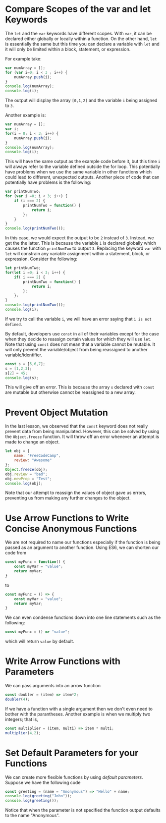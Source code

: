 # Compare Scopes of the var and let Keywords

The `let` and the `var` keywords have different scopes. With `var`, it can be declared either globally or locally within a function. On the other hand, `let` is essentially the same but this time you can declare a variable with `let` and it will only be limited within a block, statement, or expression.

For example take:
```js
var numArray = [];
for (var i=0; i < 3 ; i++) { 
    numArray.push(i);
}
console.log(numArray);
console.log(i);
```
The output will display the array `[0,1,2]` and the variable `i` being assigned to `3`.

Another example is:
````js
var numArray = [];
var i;
for(i = 0; i < 3; i++) { 
    numArray.push(i);
}
console.log(numArray);
console.log(i);
````
This will have the same output as the example code before it, but this time `i` will always refer to the variable defined outside the for loop. This potentially have problems when we use the same variable in other functions which could lead to different, unexpected outputs. Another piece of code that can potentially have problems is the following:

````js
var printNumTwo;
for (var i =0; i < 3; i++) {
    if (i === 2) {
        printNumTwo = function() { 
            return i;
        };
    }
}
console.log(printNumTwo());
````
In this case, we would expect the output to be `2` instead of `3`. Instead, we get the the latter. This is because the variable `i` is declared globally which causes the function `printNumTwo` to output `3`. Replacing the keyword `var` with `let` will constrain any variable assignment within a statement, block, or expression. Consider the following:


````js
let printNumTwo;
for(let i =0; i < 3; i++) {
    if( i === 2) { 
        printNumTwo = function() { 
            return i;
        };
    };
}
console.log(printNumTwo());
console.log(i);
````
If we try to call the variable `i`, we will have an error saying that `i is not defined`.

By default, developers use `const` in all of their variables except for the case when they decide to reassign certain values for which they will use `let`. Note that using `const` does not mean that a variable cannot be mutable. It will only prevent the variable/object from being reassigned to another variable/identifier.

````js
const s = [5,6,7];
s = [1,2,3];
s[2] = 45;
console.log(s);
````
This will give off an error. This is because the array `s` declared with `const` are mutable but otherwise cannot be reassigned to a new array. 

# Prevent Object Mutation

In the last lesson, we observed that the `const` keyword does not really prevent data from being manipulated. However, this can be solved by using the `Object.freeze` function. It will throw off an error whenever an attempt is made to change an object.

````js
let obj = {
    name: "FreeCodeCamp",
    review: "Awesome"
};
Object.freeze(obj);
obj.review = "bad";
obj.newProp = "Test";
console.log(obj);
````
Note that our attempt to reassign the values of object gave us errors, preventing us from making any further changes to the object.

# Use Arrow Functions to Write Concise Anonymous Functions

We are not required to name our functions especially if the function is being passed as an argument to another function. Using ES6, we can shorten our code from
````js
const myFunc = function() {
    const myVar = "value";
    return myVar;
}
````
to 
````js
const myFunc = () => {
    const myVar = "value";
    return myVar;
} 
````
We can even condense functions down into one line statements such as the following:
````js
const myFunc = () => "value";
````
which will return `value` by default.

# Write Arrow Functions with Parameters

We can pass arguments into an arrow function

````js
const doubler = (item) => item*2;
doubler(4);
````
If we have a function with a single argument then we don't even need to bother with the parantheses. Another example is when we multiply two integers; that is,
````js
const multiplier = (item, multi) => item * multi;
multiplier(4,2);
````
# Set Default Parameters for your Functions

We can create more flexible functions by using *default parameters*. Suppose we have the following code

````js
const greeting = (name = "Anonymous") => "Hello" + name;
console.log(greeting("John"));
console.log(greeting());
````
Notice that when the parameter is not specified the function output defaults to the name "Anonymous".

